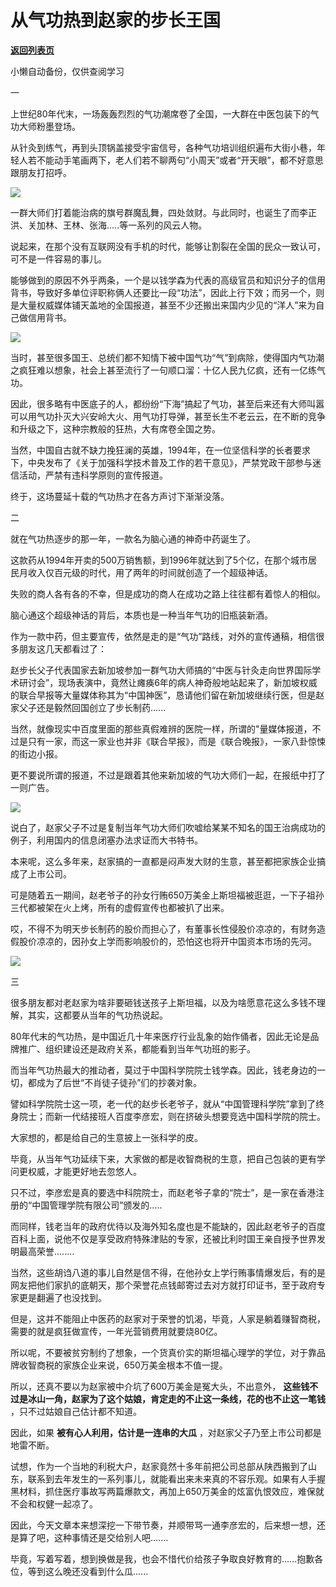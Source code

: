 # 从气功热到赵家的步长王国

[**返回列表页**](/gzh/政事堂2019)

小懒自动备份，仅供查阅学习

  

一

  

上世纪80年代末，一场轰轰烈烈的气功潮席卷了全国，一大群在中医包装下的气功大师粉墨登场。

  

从针灸到练气，再到头顶锅盖接受宇宙信号，各种气功培训组织遍布大街小巷，年轻人若不能动手笔画两下，老人们若不聊两句“小周天”或者“开天眼”，都不好意思跟朋友打招呼。

  

![](https://mmbiz.qpic.cn/mmbiz_jpg/rxhS23yu8cOJiazD23kz340c0Q5PqWIksbWlluib7icSJOsKXIGS3PvoickdPHdGMM5V0mt2YXCv5dIEjT9AzTtz3A/640?wx_fmt=jpeg)

  

一群大师们打着能治病的旗号群魔乱舞，四处敛财。与此同时，也诞生了而李正洪、关加林、王林、张海.....等一系列的风云人物。

  

说起来，在那个没有互联网没有手机的时代，能够让割裂在全国的民众一致认可，可不是一件容易的事儿。

  

能够做到的原因不外乎两条，一个是以钱学森为代表的高级官员和知识分子的信用背书，导致好多单位评职称俩人还要比一段“功法”，因此上行下效；而另一个，则是大量权威媒体铺天盖地的全国报道，甚至不少还搬出来国内少见的“洋人”来为自己做信用背书。

  

![](https://mmbiz.qpic.cn/mmbiz_jpg/rxhS23yu8cOJiazD23kz340c0Q5PqWIksDvTORRGfHiaLSibw7Y9KgIXdibWMHYp6QswKibw33pTVibFialy25vCptqcQ/640?wx_fmt=jpeg)

  

当时，甚至很多国王、总统们都不知情下被中国气功“气”到病除，使得国内气功潮之疯狂难以想象，社会上甚至流行了一句顺口溜：十亿人民九亿疯，还有一亿练气功。

  

因此，很多略有中医底子的人，都纷纷“下海”搞起了气功，甚至后来还有大师叫嚣可以用气功扑灭大兴安岭大火、用气功打导弹，甚至长生不老云云，在不断的竞争和升级之下，这种宗教般的狂热，大有席卷全国之势。

  

当然，中国自古就不缺力挽狂澜的英雄，1994年，在一位坚信科学的长者要求下，中央发布了《关于加强科学技术普及工作的若干意见》，严禁党政干部参与迷信活动，严禁有违科学原则的宣传报道。

  

终于，这场蔓延十载的气功热才在各方声讨下渐渐没落。

  

  

二

  

就在气功热逐步的那一年，一款名为脑心通的神奇中药诞生了。

  

这款药从1994年开卖的500万销售额，到1996年就达到了5个亿，在那个城市居民月收入仅百元级的时代，用了两年的时间就创造了一个超级神话。

  

失败的商人各有各的不幸，但是成功的商人在成功之路上往往都有着惊人的相似。

  

脑心通这个超级神话的背后，本质也是一种当年气功的旧瓶装新酒。

  

作为一款中药，但主要宣传，依然是走的是“气功”路线，对外的宣传通稿，相信很多朋友这几天都看过了：

  

赵步长父子代表国家去新加坡参加一群气功大师搞的“中医与针灸走向世界国际学术研讨会”，现场表演中，竟然让瘫痪6年的病人神奇般地站起来了，新加坡权威的联合早报等大量媒体称其为“中国神医”，恳请他们留在新加坡继续行医，但是赵家父子还是毅然回国创立了步长制药......

  

当然，就像现实中百度里面的那些真假难辨的医院一样，所谓的"量媒体报道，不过是只有一家，而这一家业也并非《联合早报》，而是《联合晚报》，一家八卦惊悚的街边小报。

  

更不要说所谓的报道，不过是跟着其他来新加坡的气功大师们一起，在报纸中打了一则广告。

  

![](https://mmbiz.qpic.cn/mmbiz_png/rxhS23yu8cOJiazD23kz340c0Q5PqWIksSJibEZhSXNva0rySN4nqXcQk1mZyP8ACmSloInA0RtXDBI27zkrDjjg/640?wx_fmt=png)

  

说白了，赵家父子不过是复制当年气功大师们吹嘘给某某不知名的国王治病成功的例子，利用国内的信息闭塞办法求证而大书特书。

  

本来呢，这么多年来，赵家搞的一直都是闷声发大财的生意，甚至都把家族企业搞成了上市公司。

  

可是随着五一期间，赵老爷子的孙女行贿650万美金上斯坦福被逛逛，一下子祖孙三代都被架在火上烤，所有的虚假宣传也都被扒了出来。

  

哎，不得不为明天步长制药的股价而担心了，有董事长性侵股价凉凉的，有财务造假股价凉凉的，因孙女上学而影响股价的，恐怕这也将开中国资本市场的先河。

  

![](https://mmbiz.qpic.cn/mmbiz_png/rxhS23yu8cOJiazD23kz340c0Q5PqWIksvVickxfFZGoCVAKprgaH6hCI17dqewVEiaXRJ9aD5aIpNATB17xPhmIQ/640?wx_fmt=png)

  

  

三

  

很多朋友都对老赵家为啥非要砸钱送孩子上斯坦福，以及为啥愿意花这么多钱不理解，其实，这都要从当年的气功热说起。

  

80年代末的气功热，是中国近几十年来医疗行业乱象的始作俑者，因此无论是品牌推广、组织建设还是政府关系，都能看到当年气功班的影子。

  

而当年气功热最大的推动者，莫过于中国科学院院士钱学森。因此，钱老身边的一切，都成为了后世“不肖徒子徒孙”们的抄袭对象。

  

譬如科学院院士这一项，老一代的赵步长老爷子，就从“中国管理科学院”拿到了终身院士；而新一代结接班人百度李彦宏，则在挤破头想要竞选中国科学院的院士。

  

大家想的，都是给自己的生意披上一张科学的皮。

  

毕竟，从当年气功延续下来，大家做的都是收智商税的生意，把自己包装的更有学问更权威，才能更好地去忽悠人。

  

只不过，李彦宏是真的要选中科院院士，而赵老爷子拿的“院士”，是一家在香港注册的“中国管理学院有限公司”颁发的.....

  

而同样，钱老当年的政府优待以及海外知名度也是不能缺的，因此赵老爷子的百度百科上面，说他不仅是享受政府特殊津贴的专家，还被比利时国王亲自授予世界发明最高荣誉........

  

当然，这些胡诌八道的事儿自然是信不得，在他孙女上学行贿事情爆发后，有的是网友把他们家扒的底朝天，那个荣誉花点钱邮寄过去对方就打印证书，至于政府专家更是翻遍了也没找到。

  

但是，这并不能阻止中医药的赵家对于荣誉的饥渴，毕竟，人家是躺着赚智商税，需要的就是疯狂做宣传，一年光营销费用就要烧80亿。

  

所以呢，不要被贫穷制约了想象，一个货真价实的斯坦福心理学的学位，对于靠品牌收智商税的家族企业来说，650万美金根本不值一提。

  

所以，还真不要以为赵家被中介坑了600万美金是冤大头，不出意外， **这些钱不过是冰山一角，赵家为了这个姑娘，肯定走的不止这一条线，花的也不止这一笔钱**
，只不过姑娘自己估计都不知道。

  

因此，如果 **被有心人利用，估计是一连串的大瓜** ，对赵家父子乃至上市公司都是地雷不断。

  

试想，作为一个当地的利税大户，赵家竟然十多年前把公司总部从陕西搬到了山东，联系到去年发生的一系列事儿，就能看出来未来真的不容乐观。如果有人手握黑材料，抓住医疗事故写两篇爆款文，再加上650万美金的炫富仇恨效应，难保就不会和权健一起凉了。

  

因此，今天文章本来想深挖一下带节奏，并顺带骂一通李彦宏的，后来想一想，还是算了吧，这种事情还是交给别人吧.......

  

毕竟，写着写着，想到换做是我，也会不惜代价给孩子争取良好教育的......抱歉各位，等到这么晚还没看到什么瓜......

